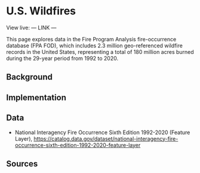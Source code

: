 # U.S. Wildfires

View live: — LINK —

This page explores data in the Fire Program Analysis fire-occurrence database (FPA FOD), which includes 2.3 million geo-referenced wildfire records in the United States, representing a total of 180 million acres burned during the 29-year period from 1992 to 2020.

## Background

## Implementation

## Data
* National Interagency Fire Occurrence Sixth Edition 1992-2020 (Feature Layer), https://catalog.data.gov/dataset/national-interagency-fire-occurrence-sixth-edition-1992-2020-feature-layer

## Sources
